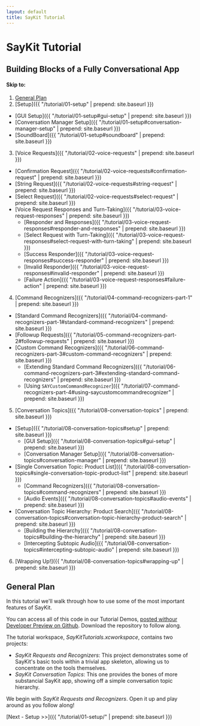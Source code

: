 ```yaml
---
layout: default
title: SayKit Tutorial
---
```


# SayKit Tutorial

## Building Blocks of a Fully Conversational App

#### Skip to:
1. [General Plan](#general-plan)
2. [Setup]({{ "/tutorial/01-setup" | prepend: site.baseurl }})
  * [GUI Setup]({{ "/tutorial/01-setup#gui-setup" | prepend: site.baseurl }})
  * [Conversation Manager Setup]({{ "/tutorial/01-setup#conversation-manager-setup" | prepend: site.baseurl }})
  * [SoundBoard]({{ "/tutorial/01-setup#soundboard" | prepend: site.baseurl }})
3. [Voice Requests]({{ "/tutorial/02-voice-requests" | prepend: site.baseurl }})
  * [Confirmation Request]({{ "/tutorial/02-voice-requests#confirmation-request" | prepend: site.baseurl }})
  * [String Request]({{ "/tutorial/02-voice-requests#string-request" | prepend: site.baseurl }})
  * [Select Request]({{ "/tutorial/02-voice-requests#select-request" | prepend: site.baseurl }})
  * [Voice Request Responses and Turn-Taking]({{ "/tutorial/03-voice-request-responses" | prepend: site.baseurl }})
    - [Responder and Responses]({{ "/tutorial/03-voice-request-responses#responder-and-responses" | prepend: site.baseurl }})
    - [Select Request with Turn-Taking]({{ "/tutorial/03-voice-request-responses#select-request-with-turn-taking" | prepend: site.baseurl }})
    - [Success Responder]({{ "/tutorial/03-voice-request-responses#success-responder" | prepend: site.baseurl }})
    - [Invalid Responder]({{ "/tutorial/03-voice-request-responses#invalid-responder" | prepend: site.baseurl }})
    - [Failure Action]({{ "/tutorial/03-voice-request-responses#failure-action" | prepend: site.baseurl }})
4. [Command Recognizers]({{ "/tutorial/04-command-recognizers-part-1" | prepend: site.baseurl }})
  * [Standard Command Recognizers]({{ "/tutorial/04-command-recognizers-part-1#standard-command-recognizers" | prepend: site.baseurl }})
  * [Followup Requests]({{ "/tutorial/05-command-recognizers-part-2#followup-requests" | prepend: site.baseurl }})
  * [Custom Command Recognizers]({{ "/tutorial/06-command-recognizers-part-3#custom-command-recognizers" | prepend: site.baseurl }})
    - [Extending Standard Command Recognizers]({{ "/tutorial/06-command-recognizers-part-3#extending-standard-command-recognizers" | prepend: site.baseurl }})
    - [Using `SAYCustomCommandRecognizer`]({{ "/tutorial/07-command-recognizers-part-4#using-saycustomcommandrecognizer" | prepend: site.baseurl }}) 
5. [Conversation Topics]({{ "/tutorial/08-conversation-topics" | prepend: site.baseurl }})
  * [Setup]({{ "/tutorial/08-conversation-topics#setup" | prepend: site.baseurl }})
    - [GUI Setup]({{ "/tutorial/08-conversation-topics#gui-setup" | prepend: site.baseurl }})
    - [Conversation Manager Setup]({{ "/tutorial/08-conversation-topics#conversation-manager" | prepend: site.baseurl }})
  * [Single Conversation Topic: Product List]({{ "/tutorial/08-conversation-topics#single-conversation-topic-product-list" | prepend: site.baseurl }})
    - [Command Recognizers]({{ "/tutorial/08-conversation-topics#command-recognizers" | prepend: site.baseurl }})
    - [Audio Events]({{ "/tutorial/08-conversation-topics#audio-events" | prepend: site.baseurl }})
  * [Conversation Topic Hierarchy: Product Search]({{ "/tutorial/08-conversation-topics#conversation-topic-hierarchy-product-search" | prepend: site.baseurl }})
    - [Building the Hierarchy]({{ "/tutorial/08-conversation-topics#building-the-hierarchy" | prepend: site.baseurl }})
    - [Intercepting Subtopic Audio]({{ "/tutorial/08-conversation-topics#intercepting-subtopic-audio" | prepend: site.baseurl }})
6. [Wrapping Up!]({{ "/tutorial/08-conversation-topics#wrapping-up" | prepend: site.baseurl }})


## <a name="general-plan"></a> General Plan
In this tutorial we'll walk through how to use some of the most important features of SayKit.

You can access all of this code in our Tutorial Demos, [posted withour Developer Preview on Github](https://github.com/ConversantLabs/SayKitSDK/tree/master/Tutorial%20Demos/). Download the repository to follow along.

The tutorial workspace, _SayKitTutorials.xcworkspace_, contains two projects: 

- _SayKit Requests and Recognizers_: This project demonstrates some of SayKit's basic tools within a trivial app skeleton, allowing us to concentrate on the tools themselves.
- _SayKit Conversation Topics_: This one provides the bones of more substancial SayKit app, showing off a simple conversation topic hierarchy.

We begin with _SayKit Requests and Recognizers_. Open it up and play around as you follow along!

[Next - Setup >>]({{ "/tutorial/01-setup/" | prepend: site.baseurl }})
